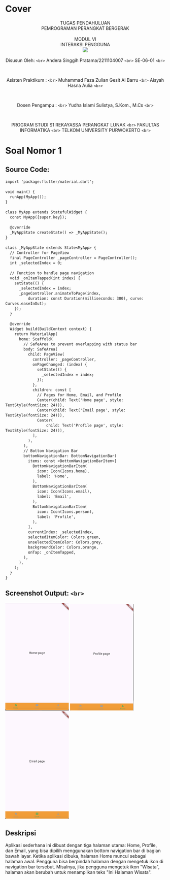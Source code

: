 # Cover

<div align="center">
TUGAS PENDAHULUAN<br>
PEMROGRAMAN PERANGKAT BERGERAK <br>
<br>
MODUL VI <br>
INTERAKSI PENGGUNA<br>

<img src="https://lac.telkomuniversity.ac.id/wp-content/uploads/2021/01/cropped-1200px-Telkom_University_Logo.svg-270x270.png" width="250px">

<br>

Disusun Oleh: `<br>`
Andera Singgih Pratama/2211104007 `<br>`
SE-06-01 `<br>`

<br>

Asisten Praktikum : `<br>`
Muhammad Faza Zulian Gesit Al Barru `<br>`
Aisyah Hasna Aulia `<br>`

<br>

Dosen Pengampu : `<br>`
Yudha Islami Sulistya, S.Kom., M.Cs `<br>`

<br>

PROGRAM STUDI S1 REKAYASSA PERANGKAT LUNAK `<br>`
FAKULTAS INFORMATIKA `<br>`
TELKOM UNIVERSITY PURWOKERTO `<br>`

</div>

# Soal Nomor 1

## Source Code:

```
import 'package:flutter/material.dart';

void main() {
  runApp(MyApp());
}

class MyApp extends StatefulWidget {
  const MyApp({super.key});

  @override
  _MyAppState createState() => _MyAppState();
}

class _MyAppState extends State<MyApp> {
  // Controller for PageView
  final PageController _pageController = PageController();
  int _selectedIndex = 0;

  // Function to handle page navigation
  void _onItemTapped(int index) {
    setState(() {
      _selectedIndex = index;
      _pageController.animateToPage(index,
          duration: const Duration(milliseconds: 300), curve: Curves.easeInOut);
    });
  }

  @override
  Widget build(BuildContext context) {
    return MaterialApp(
      home: Scaffold(
        // SafeArea to prevent overlapping with status bar
        body: SafeArea(
          child: PageView(
            controller: _pageController,
            onPageChanged: (index) {
              setState(() {
                _selectedIndex = index;
              });
            },
            children: const [
              // Pages for Home, Email, and Profile
              Center(child: Text('Home page', style: TextStyle(fontSize: 24))),
              Center(child: Text('Email page', style: TextStyle(fontSize: 24))),
              Center(
                  child: Text('Profile page', style: TextStyle(fontSize: 24))),
            ],
          ),
        ),
        // Bottom Navigation Bar
        bottomNavigationBar: BottomNavigationBar(
          items: const <BottomNavigationBarItem>[
            BottomNavigationBarItem(
              icon: Icon(Icons.home),
              label: 'Home',
            ),
            BottomNavigationBarItem(
              icon: Icon(Icons.email),
              label: 'Email',
            ),
            BottomNavigationBarItem(
              icon: Icon(Icons.person),
              label: 'Profile',
            ),
          ],
          currentIndex: _selectedIndex,
          selectedItemColor: Colors.green,
          unselectedItemColor: Colors.grey,
          backgroundColor: Colors.orange,
          onTap: _onItemTapped,
        ),
      ),
    );
  }
}

```

## Screenshot Output: `<br>`

<img src="../img/home.png" width="200px">
<img src="../img/profile.png" width="200px">
<img src="../img/email.png" width="200px">

## Deskripsi

Aplikasi sederhana ini dibuat dengan tiga halaman utama: Home, Profile, dan Email, yang bisa dipilih menggunakan bottom navigation bar di bagian bawah layar. Ketika aplikasi dibuka, halaman Home muncul sebagai halaman awal. Pengguna bisa berpindah halaman dengan mengetuk ikon di navigation bar tersebut. Misalnya, jika pengguna mengetuk ikon "Wisata", halaman akan berubah untuk menampilkan teks "Ini Halaman Wisata".

